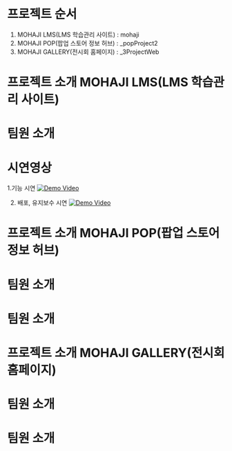 # 프로젝트 순서

1. MOHAJI LMS(LMS 학습관리 사이트) : mohaji
2. MOHAJI POP(팝업 스토어 정보 허브) : _popProject2
3. MOHAJI GALLERY(전시회 홈페이지) : _3ProjectWeb


# 프로젝트 소개 MOHAJI LMS(LMS 학습관리 사이트)

# 팀원 소개 

# 시연영상

1.기능 시연
[![Demo Video](https://img.youtube.com/vi/9C7uTpKkMok/0.jpg)](https://www.youtube.com/watch?v=9C7uTpKkMok)


2. 배포, 유지보수 시연
[![Demo Video](https://img.youtube.com/vi/k2pO1S8fVMY/0.jpg)](https://www.youtube.com/watch?v=k2pO1S8fVMY)

# 프로젝트 소개 MOHAJI POP(팝업 스토어 정보 허브)

# 팀원 소개 

# 팀원 소개 


# 프로젝트 소개 MOHAJI GALLERY(전시회 홈페이지)

# 팀원 소개 

# 팀원 소개 






